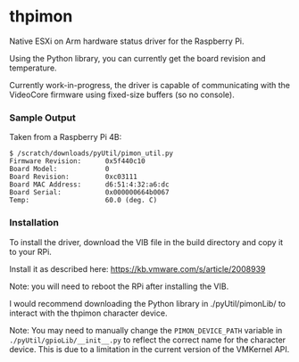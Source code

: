 # thpimon
Native ESXi on Arm hardware status driver for the Raspberry Pi.

Using the Python library, you can currently get the board revision and temperature.

Currently work-in-progress, the driver is capable of communicating with the VideoCore firmware using fixed-size buffers (so no console).

### Sample Output

Taken from a Raspberry Pi 4B:

```
$ /scratch/downloads/pyUtil/pimon_util.py
Firmware Revision:      0x5f440c10
Board Model:            0
Board Revision:         0xc03111
Board MAC Address:      d6:51:4:32:a6:dc
Board Serial:           0x000000664b0067
Temp:                   60.0 (deg. C)
```

### Installation

To install the driver, download the VIB file in the build directory and copy it to your RPi.

Install it as described here: https://kb.vmware.com/s/article/2008939

Note: you will need to reboot the RPi after installing the VIB.

I would recommend downloading the Python library in ./pyUtil/pimonLib/ to interact with the thpimon character device.

Note: You may need to manually change the `PIMON_DEVICE_PATH` variable in `./pyUtil/gpioLib/__init__.py` to reflect the correct name for the character device. This is due to a limitation in the current version of the VMKernel API.
